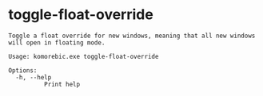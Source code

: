 # toggle-float-override

```
Toggle a float override for new windows, meaning that all new windows will open in floating mode.

Usage: komorebic.exe toggle-float-override

Options:
  -h, --help
          Print help

```
